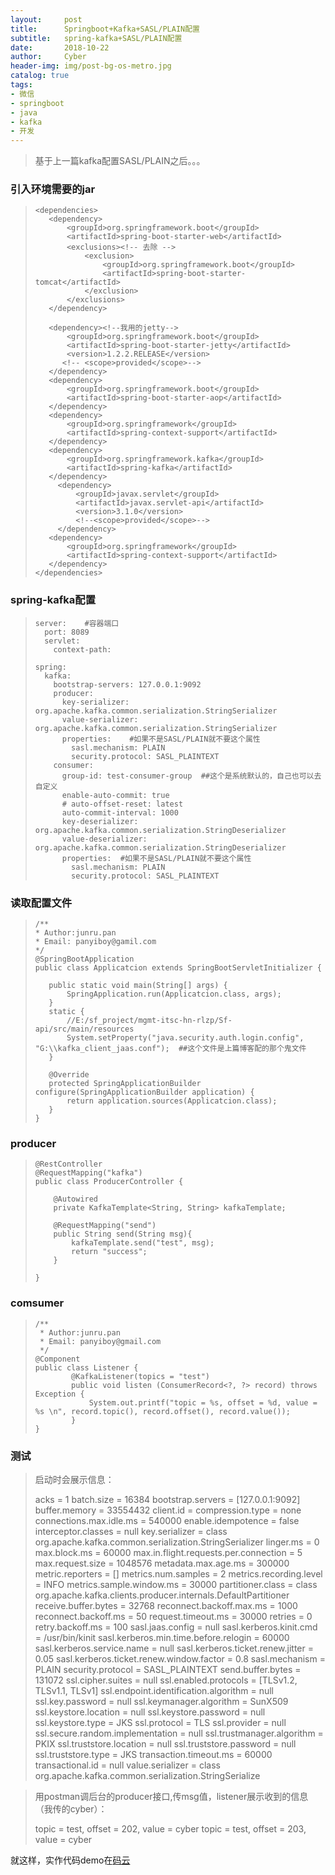 ```yaml
---
layout:     post
title:      Springboot+Kafka+SASL/PLAIN配置
subtitle:   spring-kafka+SASL/PLAIN配置
date:       2018-10-22
author:     Cyber
header-img: img/post-bg-os-metro.jpg
catalog: true
tags:
- 微信
- springboot
- java
- kafka
- 开发
---
```




>  基于上一篇kafka配置SASL/PLAIN之后。。。



### 引入环境需要的jar

>```
><dependencies>
>    <dependency>
>        <groupId>org.springframework.boot</groupId>
>        <artifactId>spring-boot-starter-web</artifactId>
>        <exclusions><!-- 去除 -->
>            <exclusion>
>                <groupId>org.springframework.boot</groupId>
>                <artifactId>spring-boot-starter-tomcat</artifactId>
>            </exclusion>
>        </exclusions>
>    </dependency>
>
>    <dependency><!--我用的jetty-->
>        <groupId>org.springframework.boot</groupId>
>        <artifactId>spring-boot-starter-jetty</artifactId>
>        <version>1.2.2.RELEASE</version>
>       <!-- <scope>provided</scope>-->
>    </dependency>
>    <dependency>
>        <groupId>org.springframework.boot</groupId>
>        <artifactId>spring-boot-starter-aop</artifactId>
>    </dependency>
>    <dependency>
>        <groupId>org.springframework</groupId>
>        <artifactId>spring-context-support</artifactId>
>    </dependency>
>    <dependency>
>        <groupId>org.springframework.kafka</groupId>
>        <artifactId>spring-kafka</artifactId>
>    </dependency>
>      <dependency>
>          <groupId>javax.servlet</groupId>
>          <artifactId>javax.servlet-api</artifactId>
>          <version>3.1.0</version>
>          <!--<scope>provided</scope>-->
>      </dependency>
>    <dependency>
>        <groupId>org.springframework</groupId>
>        <artifactId>spring-context-support</artifactId>
>    </dependency>
></dependencies>
>```

### spring-kafka配置

> ```
> server:    #容器端口
>   port: 8089
>   servlet:
>     context-path:
> 
> spring:
>   kafka:
>     bootstrap-servers: 127.0.0.1:9092
>     producer:
>       key-serializer: org.apache.kafka.common.serialization.StringSerializer
>       value-serializer: org.apache.kafka.common.serialization.StringSerializer
>       properties:    #如果不是SASL/PLAIN就不要这个属性
>         sasl.mechanism: PLAIN
>         security.protocol: SASL_PLAINTEXT
>     consumer:
>       group-id: test-consumer-group  ##这个是系统默认的，自己也可以去自定义
>       enable-auto-commit: true
>       # auto-offset-reset: latest
>       auto-commit-interval: 1000
>       key-deserializer: org.apache.kafka.common.serialization.StringDeserializer
>       value-deserializer: org.apache.kafka.common.serialization.StringDeserializer
>       properties:  #如果不是SASL/PLAIN就不要这个属性
>         sasl.mechanism: PLAIN
>         security.protocol: SASL_PLAINTEXT
> ```

### 读取配置文件

>```
>/**
> * Author:junru.pan
> * Email: panyiboy@gamil.com
> */
>@SpringBootApplication
>public class Applicatcion extends SpringBootServletInitializer {
>
>    public static void main(String[] args) {
>        SpringApplication.run(Applicatcion.class, args);
>    }
>    static {
>        //E:/sf_project/mgmt-itsc-hn-rlzp/Sf-api/src/main/resources
>        System.setProperty("java.security.auth.login.config",   "G:\\kafka_client_jaas.conf");  ##这个文件是上篇博客配的那个鬼文件
>    }
>
>    @Override
>    protected SpringApplicationBuilder configure(SpringApplicationBuilder application) {
>        return application.sources(Applicatcion.class);
>    }
>}
>```

### producer

> ```
> @RestController
> @RequestMapping("kafka")
> public class ProducerController {
> 
>     @Autowired
>     private KafkaTemplate<String, String> kafkaTemplate;
> 
>     @RequestMapping("send")
>     public String send(String msg){
>         kafkaTemplate.send("test", msg);
>         return "success";
>     }
> 
> }
> ```

### comsumer

> ```
> /**
>  * Author:junru.pan
>  * Email: panyiboy@gmail.com
>  */
> @Component
> public class Listener {
>         @KafkaListener(topics = "test")
>         public void listen (ConsumerRecord<?, ?> record) throws Exception {
>             System.out.printf("topic = %s, offset = %d, value = %s \n", record.topic(), record.offset(), record.value());
>         }
> }
> ```

### 测试

> 启动时会展示信息：
>
> 	acks = 1
> 	batch.size = 16384
> 	bootstrap.servers = [127.0.0.1:9092]
> 	buffer.memory = 33554432
> 	client.id = 
> 	compression.type = none
> 	connections.max.idle.ms = 540000
> 	enable.idempotence = false
> 	interceptor.classes = null
> 	key.serializer = class org.apache.kafka.common.serialization.StringSerializer
> 	linger.ms = 0
> 	max.block.ms = 60000
> 	max.in.flight.requests.per.connection = 5
> 	max.request.size = 1048576
> 	metadata.max.age.ms = 300000
> 	metric.reporters = []
> 	metrics.num.samples = 2
> 	metrics.recording.level = INFO
> 	metrics.sample.window.ms = 30000
> 	partitioner.class = class org.apache.kafka.clients.producer.internals.DefaultPartitioner
> 	receive.buffer.bytes = 32768
> 	reconnect.backoff.max.ms = 1000
> 	reconnect.backoff.ms = 50
> 	request.timeout.ms = 30000
> 	retries = 0
> 	retry.backoff.ms = 100
> 	sasl.jaas.config = null
> 	sasl.kerberos.kinit.cmd = /usr/bin/kinit
> 	sasl.kerberos.min.time.before.relogin = 60000
> 	sasl.kerberos.service.name = null
> 	sasl.kerberos.ticket.renew.jitter = 0.05
> 	sasl.kerberos.ticket.renew.window.factor = 0.8
> 	sasl.mechanism = PLAIN
> 	security.protocol = SASL_PLAINTEXT
> 	send.buffer.bytes = 131072
> 	ssl.cipher.suites = null
> 	ssl.enabled.protocols = [TLSv1.2, TLSv1.1, TLSv1]
> 	ssl.endpoint.identification.algorithm = null
> 	ssl.key.password = null
> 	ssl.keymanager.algorithm = SunX509
> 	ssl.keystore.location = null
> 	ssl.keystore.password = null
> 	ssl.keystore.type = JKS
> 	ssl.protocol = TLS
> 	ssl.provider = null
> 	ssl.secure.random.implementation = null
> 	ssl.trustmanager.algorithm = PKIX
> 	ssl.truststore.location = null
> 	ssl.truststore.password = null
> 	ssl.truststore.type = JKS
> 	transaction.timeout.ms = 60000
> 	transactional.id = null
> 	value.serializer = class org.apache.kafka.common.serialization.StringSerialize

> 用postman调后台的producer接口,传msg值，listener展示收到的信息（我传的cyber）：
>
> topic = test, offset = 202, value = cyber
> topic = test, offset = 203, value = cyber

就这样，实作代码demo在[码云](https://gitee.com/junruPan/common-tools/tree/master/kafka-demo)

